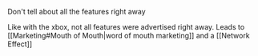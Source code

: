 Don't tell about all the features right away

Like with the xbox, not all features were advertised right away.
Leads to [[Marketing#Mouth of Mouth|word of mouth marketing]] and a [[Network Effect]]

